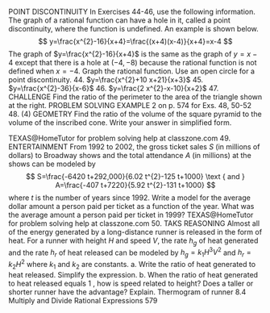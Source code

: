 POINT DISCONTINUITY In Exercises 44-46, use the following information.
The graph of a rational function can have a hole in it, called a point discontinuity, where the function is undefined. An example is shown below.
$$
y=\frac{x^{2}-16}{x+4}=\frac{(x+4)(x-4)}{x+4}=x-4
$$
The graph of $y=\frac{x^{2}-16}{x+4}$ is the same as the graph of $y=x-4$ except that there is a hole at $(-4,-8)$ because the rational function is not defined when $x=-4$.
Graph the rational function. Use an open circle for a point discontinuity.
44. $y=\frac{x^{2}+10 x+21}{x+3}$
45. $y=\frac{x^{2}-36}{x-6}$
46. $y=\frac{2 x^{2}-x-10}{x+2}$
47. CHALLENGE Find the ratio of the perimeter to the area of the triangle shown at the right.
PROBLEM SOLVING
EXAMPLE 2
on p. 574 for Exs. 48, 50-52
48. (4) GEOMETRY Find the ratio of the volume of the square pyramid to the volume of the inscribed cone. Write your answer in simplified form.

TEXAS@HomeTutor for problem solving help at classzone.com
49. ENTERTAINMENT From 1992 to 2002, the gross ticket sales $S$ (in millions of dollars) to Broadway shows and the total attendance $A$ (in millions) at the shows can be modeled by
$$
S=\frac{-6420 t+292,000}{6.02 t^{2}-125 t+1000} \text { and } A=\frac{-407 t+7220}{5.92 t^{2}-131 t+1000}
$$
where $t$ is the number of years since 1992. Write a model for the average dollar amount a person paid per ticket as a function of the year. What was the average amount a person paid per ticket in 1999?
TEXAS@HomeTutor for problem solving help at classzone.com
50. TAKS REASONING Almost all of the energy generated by a long-distance runner is released in the form of heat. For a runner with height $H$ and speed $V$, the rate $h_{g}$ of heat generated and the rate $h_{r}$ of heat released can be modeled by $h_{g}=k_{1} H^{3} V^{2}$ and $h_{r}=k_{2} H^{2}$ where $k_{1}$ and $k_{2}$ are constants.
a. Write the ratio of heat generated to heat released. Simplify the expression.
b. When the ratio of heat generated to heat released equals 1 , how is speed related to height? Does a taller or shorter runner have the advantage? Explain.
Thermogram of runner
8.4 Multiply and Divide Rational Expressions
579